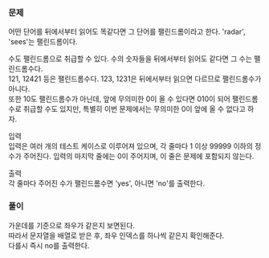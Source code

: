 ### 문제
어떤 단어를 뒤에서부터 읽어도 똑같다면 그 단어를 팰린드롬이라고 한다.    'radar', 'sees'는 팰린드롬이다.

수도 팰린드롬으로 취급할 수 있다. 수의 숫자들을 뒤에서부터 읽어도 같다면 그 수는 팰린드롬수다.     
121, 12421 등은 팰린드롬수다. 123, 1231은 뒤에서부터 읽으면 다르므로 팰린드롬수가 아니다.    
또한 10도 팰린드롬수가 아닌데, 앞에 무의미한 0이 올 수 있다면 010이 되어 팰린드롬수로 취급할 수도 있지만, 특별히 이번 문제에서는 무의미한 0이 앞에 올 수 없다고 하자.   

입력   
입력은 여러 개의 테스트 케이스로 이루어져 있으며, 각 줄마다 1 이상 99999 이하의 정수가 주어진다. 입력의 마지막 줄에는 0이 주어지며, 이 줄은 문제에 포함되지 않는다.   

출력      
각 줄마다 주어진 수가 팰린드롬수면 'yes', 아니면 'no'를 출력한다.   



### 풀이

가운데를 기준으로 좌우가 같은지 보면된다.   
따라서 문자열을 배열로 받은 후, 좌우 인덱스를 하나씩 같은지 확인해준다.   
다를시 즉시 no를 출력한다.

